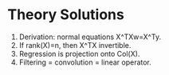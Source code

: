 <!-- Math rendered using GitHub Markdown: use $...$ and $$...$$ -->

# Theory Solutions
1. Derivation: normal equations X^TXw=X^Ty.
2. If rank(X)=n, then X^TX invertible.
3. Regression is projection onto Col(X).
4. Filtering = convolution = linear operator.